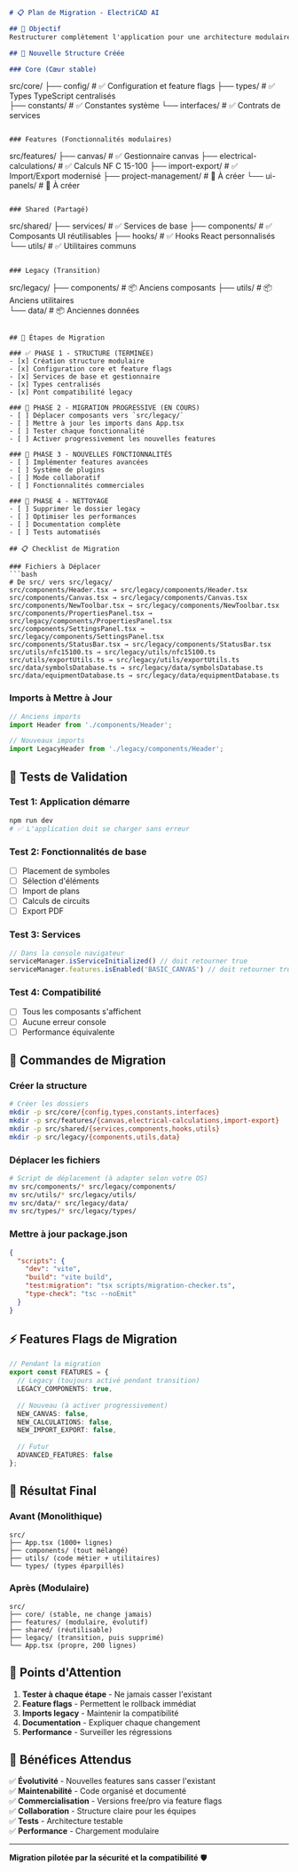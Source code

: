 ```markdown
# 📋 Plan de Migration - ElectriCAD AI

## 🎯 Objectif
Restructurer complètement l'application pour une architecture modulaire, évolutive et commercialisable.

## 📁 Nouvelle Structure Créée

### Core (Cœur stable)
```
src/core/
├── config/           # ✅ Configuration et feature flags
├── types/            # ✅ Types TypeScript centralisés  
├── constants/        # ✅ Constantes système
└── interfaces/       # ✅ Contrats de services
```

### Features (Fonctionnalités modulaires)
```
src/features/
├── canvas/           # ✅ Gestionnaire canvas
├── electrical-calculations/  # ✅ Calculs NF C 15-100
├── import-export/    # ✅ Import/Export modernisé
├── project-management/  # 🔄 À créer
└── ui-panels/        # 🔄 À créer
```

### Shared (Partagé)
```
src/shared/
├── services/         # ✅ Services de base
├── components/       # ✅ Composants UI réutilisables
├── hooks/           # ✅ Hooks React personnalisés
└── utils/           # ✅ Utilitaires communs
```

### Legacy (Transition)
```
src/legacy/
├── components/       # 📦 Anciens composants
├── utils/           # 📦 Anciens utilitaires  
└── data/           # 📦 Anciennes données
```

## 🚀 Étapes de Migration

### ✅ PHASE 1 - STRUCTURE (TERMINÉE)
- [x] Création structure modulaire
- [x] Configuration core et feature flags
- [x] Services de base et gestionnaire
- [x] Types centralisés
- [x] Pont compatibilité legacy

### 🔄 PHASE 2 - MIGRATION PROGRESSIVE (EN COURS)
- [ ] Déplacer composants vers `src/legacy/`
- [ ] Mettre à jour les imports dans App.tsx
- [ ] Tester chaque fonctionnalité
- [ ] Activer progressivement les nouvelles features

### 🔄 PHASE 3 - NOUVELLES FONCTIONNALITÉS
- [ ] Implémenter features avancées
- [ ] Système de plugins
- [ ] Mode collaboratif
- [ ] Fonctionnalités commerciales

### 🔄 PHASE 4 - NETTOYAGE
- [ ] Supprimer le dossier legacy
- [ ] Optimiser les performances
- [ ] Documentation complète
- [ ] Tests automatisés

## 📋 Checklist de Migration

### Fichiers à Déplacer
```bash
# De src/ vers src/legacy/
src/components/Header.tsx → src/legacy/components/Header.tsx
src/components/Canvas.tsx → src/legacy/components/Canvas.tsx
src/components/NewToolbar.tsx → src/legacy/components/NewToolbar.tsx
src/components/PropertiesPanel.tsx → src/legacy/components/PropertiesPanel.tsx
src/components/SettingsPanel.tsx → src/legacy/components/SettingsPanel.tsx
src/components/StatusBar.tsx → src/legacy/components/StatusBar.tsx
src/utils/nfc15100.ts → src/legacy/utils/nfc15100.ts
src/utils/exportUtils.ts → src/legacy/utils/exportUtils.ts
src/data/symbolsDatabase.ts → src/legacy/data/symbolsDatabase.ts
src/data/equipmentDatabase.ts → src/legacy/data/equipmentDatabase.ts
```

### Imports à Mettre à Jour
```typescript
// Anciens imports
import Header from './components/Header';

// Nouveaux imports  
import LegacyHeader from './legacy/components/Header';
```

## 🧪 Tests de Validation

### Test 1: Application démarre
```bash
npm run dev
# ✅ L'application doit se charger sans erreur
```

### Test 2: Fonctionnalités de base
- [ ] Placement de symboles
- [ ] Sélection d'éléments  
- [ ] Import de plans
- [ ] Calculs de circuits
- [ ] Export PDF

### Test 3: Services
```typescript
// Dans la console navigateur
serviceManager.isServiceInitialized() // doit retourner true
serviceManager.features.isEnabled('BASIC_CANVAS') // doit retourner true
```

### Test 4: Compatibilité
- [ ] Tous les composants s'affichent
- [ ] Aucune erreur console
- [ ] Performance équivalente

## 🔧 Commandes de Migration

### Créer la structure
```bash
# Créer les dossiers
mkdir -p src/core/{config,types,constants,interfaces}
mkdir -p src/features/{canvas,electrical-calculations,import-export}
mkdir -p src/shared/{services,components,hooks,utils}
mkdir -p src/legacy/{components,utils,data}
```

### Déplacer les fichiers
```bash
# Script de déplacement (à adapter selon votre OS)
mv src/components/* src/legacy/components/
mv src/utils/* src/legacy/utils/  
mv src/data/* src/legacy/data/
mv src/types/* src/legacy/types/
```

### Mettre à jour package.json
```json
{
  "scripts": {
    "dev": "vite",
    "build": "vite build",
    "test:migration": "tsx scripts/migration-checker.ts",
    "type-check": "tsc --noEmit"
  }
}
```

## ⚡ Features Flags de Migration

```typescript
// Pendant la migration
export const FEATURES = {
  // Legacy (toujours activé pendant transition)
  LEGACY_COMPONENTS: true,
  
  // Nouveau (à activer progressivement)
  NEW_CANVAS: false,
  NEW_CALCULATIONS: false,
  NEW_IMPORT_EXPORT: false,
  
  // Futur
  ADVANCED_FEATURES: false
};
```

## 🎯 Résultat Final

### Avant (Monolithique)
```
src/
├── App.tsx (1000+ lignes)
├── components/ (tout mélangé)
├── utils/ (code métier + utilitaires)
└── types/ (types éparpillés)
```

### Après (Modulaire)
```
src/
├── core/ (stable, ne change jamais)
├── features/ (modulaire, évolutif)
├── shared/ (réutilisable)
├── legacy/ (transition, puis supprimé)
└── App.tsx (propre, 200 lignes)
```

## 🚨 Points d'Attention

1. **Tester à chaque étape** - Ne jamais casser l'existant
2. **Feature flags** - Permettent le rollback immédiat
3. **Imports legacy** - Maintenir la compatibilité
4. **Documentation** - Expliquer chaque changement
5. **Performance** - Surveiller les régressions

## 🎉 Bénéfices Attendus

✅ **Évolutivité** - Nouvelles features sans casser l'existant  
✅ **Maintenabilité** - Code organisé et documenté  
✅ **Commercialisation** - Versions free/pro via feature flags  
✅ **Collaboration** - Structure claire pour les équipes  
✅ **Tests** - Architecture testable  
✅ **Performance** - Chargement modulaire  

---

**Migration pilotée par la sécurité et la compatibilité** 🛡️
```